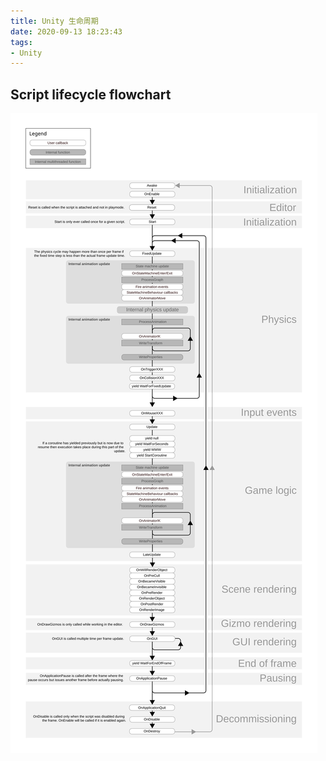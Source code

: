 ```yaml
---
title: Unity 生命周期
date: 2020-09-13 18:23:43
tags:
- Unity
---
```


## Script lifecycle flowchart

![](unity-lifecycle/monobehaviour_flowchart.svg)